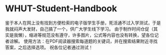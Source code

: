 # WHUT-Student-Handbook
鉴于本人在网上没有找到方便检索的电子版学生手册，死活通不过入学测试，于是我就闷声大发财，自己搞了一个，供广大学生线下学习。
由于制作时间仓促（其实是我懒），缩进等规范没有遵守，许多图片，公式等内容也没有转换，望各位记者谅解。
使用方法：在PDF阅读器搜索每道题的关键词，并在搜索结果附近寻找答案，之后选择选项。
祝各位记者通过测试！

